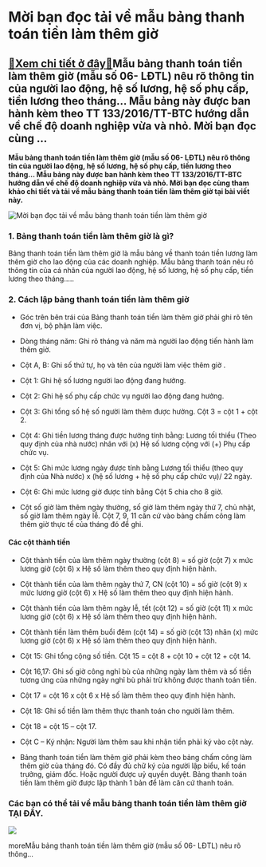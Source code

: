 Mời bạn đọc tải về mẫu bảng thanh toán tiền làm thêm giờ
========================================================

[:gift:Xem chi tiết ở đây:gift:](https://hddtvn.com/moi-ban-doc-tai-ve-mau-bang-thanh-toan-tien-lam-them-gio/)Mẫu bảng thanh toán tiền làm thêm giờ (mẫu số 06- LĐTL) nêu rõ thông tin của người lao động, hệ số lương, hệ số phụ cấp, tiền lương theo tháng… Mẫu bảng này được ban hành kèm theo TT 133/2016/TT-BTC hướng dẫn về chế độ doanh nghiệp vừa và nhỏ. Mời bạn đọc cùng …
----------------------------------------------------------------------------------------------------------------------------------------------------------------------------------------------------------------------------------------------------------------------

**Mẫu bảng thanh toán tiền làm thêm giờ (mẫu số 06- LĐTL) nêu rõ thông tin của người lao động, hệ số lương, hệ số phụ cấp, tiền lương theo tháng… Mẫu bảng này được ban hành kèm theo TT 133/2016/TT-BTC hướng dẫn về chế độ doanh nghiệp vừa và nhỏ. Mời bạn đọc cùng tham khảo chi tiết và tải về mẫu bảng thanh toán tiền làm thêm giờ tại bài viết này.**


![Mời bạn đọc tải về mẫu bảng thanh toán tiền làm thêm giờ](https://hddtvn.com/wp-content/uploads/2021/01/lam-them-gio.jpg)


### 1. Bảng thanh toán tiền làm thêm giờ là gì?


Bảng thanh toán tiền làm thêm giờ là mẫu bảng về thanh toán tiền lương làm thêm giờ cho lao động của các doanh nghiệp. Mẫu bảng thanh toán nêu rõ thông tin của cá nhân của người lao động, hệ số lương, hệ số phụ cấp, tiền lương theo tháng…..


### 2. Cách lập bảng thanh toán tiền làm thêm giờ




* Góc trên bên trái của Bảng thanh toán tiền làm thêm giờ phải ghi rõ tên đơn vị, bộ phận làm việc.

* Dòng tháng năm: Ghi rõ tháng và năm mà người lao động tiến hành làm thêm giờ.

* Cột A, B: Ghi số thứ tự, họ và tên của người làm việc thêm giờ .

* Cột 1: Ghi hệ số lương người lao động đang hưởng.

* Cột 2: Ghi hệ số phụ cấp chức vụ người lao động đang hưởng.

* Cột 3: Ghi tổng số hệ số người làm thêm được hưởng. Cột 3 = cột 1 + cột 2.

* Cột 4: Ghi tiền lương tháng được hưởng tính bằng: Lương tối thiểu (Theo quy định của nhà nước) nhân với (x) Hệ số lương cộng với (+) Phụ cấp chức vụ.

* Cột 5: Ghi mức lương ngày được tính bằng Lương tối thiểu (theo quy định của Nhà nước) x (hệ số lương + hệ số phụ cấp chức vụ)/ 22 ngày.

* Cột 6: Ghi mức lương giờ được tính bằng Cột 5 chia cho 8 giờ.

* Cột số giờ làm thêm ngày thường, số giờ làm thêm ngày thứ 7, chủ nhật, số giờ làm thêm ngày lễ. Cột 7, 9, 11 căn cứ vào bảng chấm công làm thêm giờ thực tế của tháng đó để ghi.



#### Các cột thành tiền




* Cột thành tiền của làm thêm ngày thường (cột 8) = số giờ (cột 7) x mức lương giờ (cột 6) x Hệ số làm thêm theo quy định hiện hành.

* Cột thành tiền của làm thêm ngày thứ 7, CN (cột 10) = số giờ (cột 9) x mức lương giờ (cột 6) x Hệ số làm thêm theo quy định hiện hành.

* Cột thành tiền của làm thêm ngày lễ, tết (cột 12) = số giờ (cột 11) x mức lương giờ (cột 6) x Hệ số làm thêm theo quy định hiện hành.

* Cột thành tiền làm thêm buổi đêm (cột 14) = số giờ (cột 13) nhân (x) mức lương giờ (cột 6) x Hệ số làm thêm theo quy định hiện hành.

* Cột 15: Ghi tổng cộng số tiền. Cột 15 = cột 8 + cột 10 + cột 12 + cột 14.

* Cột 16,17: Ghi số giờ công nghỉ bù của những ngày làm thêm và số tiền tương ứng của những ngày nghỉ bù phải trừ không được thanh toán tiền.

* Cột 17 = cột 16 x cột 6 x Hệ số làm thêm theo quy định hiện hành.

* Cột 18: Ghi số tiền làm thêm thực thanh toán cho người làm thêm.

* Cột 18 = cột 15 – cột 17.

* Cột C – Ký nhận: Người làm thêm sau khi nhận tiền phải ký vào cột này.

* Bảng thanh toán tiền làm thêm giờ phải kèm theo bảng chấm công làm thêm giờ của tháng đó. Có đầy đủ chữ ký của người lập biểu, kế toán trưởng, giám đốc. Hoặc người được uỷ quyền duyệt. Bảng thanh toán tiền làm thêm giờ được lập thành 1 bản để làm căn cứ thanh toán.



### Các bạn có thể tải về mẫu bảng thanh toán tiền làm thêm giờ **TẠI ĐÂY**.


![](https://hddtvn.com/wp-content/uploads/2021/01/tiIVM0v.png)


moreMẫu bảng thanh toán tiền làm thêm giờ (mẫu số 06- LĐTL) nêu rõ thông…

